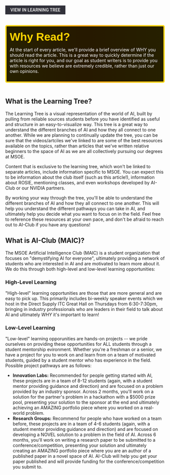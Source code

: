 <br>
<a href='/learning-tree?node=1' style='
    background-color: #31313a;
    color: gainsboro;
    padding: 6px 16px;
    border: none
    border-radius: 4px;
    text-transform: uppercase;
    font-family: "Roboto", sans-serif;
    font-size: 1em;
    font-weight: bold;
    cursor: pointer;
    text-decoration: none;
    display: inline-block;'
>
  View in Learning Tree
</a>

<br>
<br>
<br>

<div style='
  position: relative;
  padding: 10px; 
  border-radius: 5px;
  background-color: rgba(0, 0, 0, 0.85); 
  border: 4px solid transparent;
  background-image: linear-gradient(90deg, rgba(0, 0, 0, 0.85), rgba(0, 0, 0, 0.85)), linear-gradient(90deg, gold, orange, gold);
  background-origin: border-box;
  background-clip: padding-box, border-box;
'>

<svg width='200' height='50' style='display: block; margin-bottom: 5px;'>
  <text x='0' y='35' font-size='35' font-family='Arial' font-weight='bold' fill='gold'>
    Why Read?
    <animate attributeName='fill' values='gold; orange; gold' dur='3s' repeatCount='indefinite' />
  </text>
</svg>

<p style='color: white; margin-top: 2px;'>At the start of every article, we'll provide a brief overview of WHY you should read the article. This is a great way to quickly determine if the article is right for you, and our goal as student writers is to provide you with resources we believe are extremely credible, rather than just our own opinions.</p>

</div>

<br/>

## What is the Learning Tree?
The Learning Tree is a visual representation of the world of AI, built by pulling from reliable sources students before you have identified as useful and structure in an easy-to-visualize way. This tree is a great way to understand the different branches of AI and how they all connect to one another. While we are planning to continually update the tree, you can be sure that the videos/artciles we've linked to are some of the best resources available on the topics, rather than articles that we've written relative beginners to the space of AI as we are all collectively pursuing our degrees at MSOE.

Content that is exclusive to the learning tree, which won't be linked to separate articles, include information specific to MSOE. You can expect this to be information about the club itself (such as this article!), information about ROSIE, mentioning classes, and even workshops developed by AI-Club or our NVIDIA partners.

By working your way through the tree, you'll be able to understand the different branches of AI and how they all connect to one another. This will help you understand the different pathways you can take in AI, and ultimately help you decide what you want to focus on in the field. Feel free to reference these resources at your own pace, and don't be afraid to reach out to AI-Club if you have any questions!


## What is AI-Club (MAIC)?
The MSOE Artificial Intelligence Club (MAIC) is a student organization that focuses on "demystifying AI for everyone", ultimately providing a network of students who are interested in AI and are motivated to learn more about it. We do this through both high-level and low-level learning opportunities:<br/>

### High-Level Learning
"High-level" learning opportunities are those that are more general and are easy to pick up. This primarily includes bi-weekly speaker events which we host in the Direct Supply ITC Great Hall on Thursdays from 6:30-7:30pm, bringing in industry professionals who are leaders in their field to talk about AI and ultimately *WHY* it's important to learn!

### Low-Level Learning
"Low-level" learning opporunities are hands-on projects -- we pride ourselves on providing these opportunities for ALL students through a student mentorship evironment. Whether you're a freshman or a senior, we have a project for you to work on and learn from on a team of motivated students, guided by a student mentor who has experience in the field. Possible project pathways are as follows:
* **Innovation Labs:** Recommended for people getting started with AI, these projects are in a team of 8-12 students (again, with a student mentor providing guidance and direction) and are focused on a problem provided by an industry sponsor. Across 2 months, you'll work on a solution for the partner's problem in a hackathon with a $5000 prize pool, presenting your solution to the sponsor at the end and ultimately achieving an AMAZING portfolio piece where you worked on a real-world problem.
* **Research Groups:** Recommend for people who have worked on a team before, these projects are in a team of 4-6 students (again, with a student mentor providing guidance and direction) and are focused on developing a NOVEL solution to a problem in the field of AI. Across 6 months, you'll work on writing a research paper to be submitted to a conference/competition, presenting your solution and ultimately creating an AMAZING portfolio piece where you are an author of a published paper in a novel space of AI. AI-Club will help you get your paper published and will provide funding for the conference/competition you submit to.



